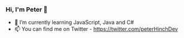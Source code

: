 ### Hi, I'm Peter 👋

- 🌱 I’m currently learning JavaScript, Java and C#
- 📫 You can find me on Twitter - https://twitter.com/peterHinchDev

<!--
**peter-hinch/peter-hinch** is a ✨ _special_ ✨ repository because its `README.md` (this file) appears on your GitHub profile.

Here are some ideas to get you started:

- 🔭 I’m currently working on ...
- 👯 I’m looking to collaborate on ...
- 🤔 I’m looking for help with ...
- 💬 Ask me about ...

- 😄 Pronouns: ...
- ⚡ Fun fact: ...
-->
